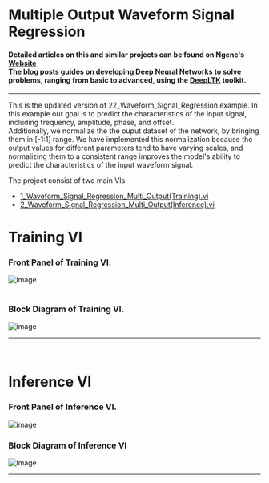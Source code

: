# Multiple Output Waveform Signal Regression


#### Detailed articles on this and similar projects can be found on Ngene's [Website](https://www.ngene.co/blog) <br/> The blog posts guides on developing Deep Neural Networks to solve problems, ranging from basic to advanced, using the [DeepLTK](https://www.ngene.co/deep-learning-toolkit-for-labview) toolkit.
----

This is the updated version of 22_Waveform_Signal_Regression example. In this example our goal is to predict the characteristics of the input signal, including frequency, amplitude, phase, and offset. <br/>
Additionally, we normalize the the ouput dataset of the network, by bringing them in [-1:1] range. We have implemented this normalization because the output values for different parameters tend to have varying scales, and normalizing them to a consistent range improves the model's ability to predict the characteristics of the input waveform signal.

The project consist of two main VIs
- [1_Waveform_Signal_Regression_Multi_Output(Training).vi](#training-vi)
- [2_Waveform_Signal_Regression_Multi_Output(Inference).vi](#inference-vi)

# Training VI

### Front Panel of Training VI. <br/>

![image](https://github.com/ngenehub/deepltk_examples/assets/131282716/e4673a3f-a0dd-49d6-9a4b-5c5202ab9ed0) <br/> <br/>

### Block Diagram of Training VI. <br/>

![image](https://github.com/ngenehub/deepltk_examples/assets/131282716/abf3977f-de3d-451c-86f4-bc4f365fc9dc)

----

<br/>

# Inference VI

### Front Panel of Inference VI. <br/>

![image](https://github.com/ngenehub/deepltk_examples/assets/131282716/b8731c41-20b5-4717-814b-89b54f822ec3)

### Block Diagram of Inference VI <br/>

![image](https://github.com/ngenehub/deepltk_examples/assets/131282716/ea104d15-5431-4c93-8d50-f1f1605a8ad7)

----

<br/>





